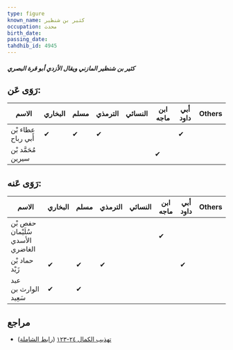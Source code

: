 ```yaml
---
type: figure
known_name: كثير بن شنظير
occupation: محدث
birth_date:
passing_date:
tahdhib_id: 4945
---
```

##### كثير بن شنظير المازني ويقال الأزدي أبو قرة البصري

## رَوَى عَن:
| الاسم              | البخاري | مسلم | الترمذي | النسائي | ابن ماجه | أبي داود | Others |
| ------------------ | ------- | ---- | ------- | ------- | -------- | -------- | ------ |
| عطاء بْن أَبي رباح | ✔       | ✔    | ✔       |         |          | ✔        |        |
| مُحَمَّد بْن سيرين |         |      |         |         | ✔        |          |        |
## رَوَى عَنه:
| الاسم                            | البخاري | مسلم | الترمذي | النسائي | ابن ماجه | أبي داود | Others |
| -------------------------------- | ------- | ---- | ------- | ------- | -------- | -------- | ------ |
| حفص بْن سُلَيْمان الأسدي الغاضري |         |      |         |         | ✔        |          |        |
| حماد بْن زَيْد                   | ✔       | ✔    | ✔       |         |          | ✔        |        |
| عبد الوارث بن سَعِيد             | ✔       | ✔    |         |         |          |          |        |
## مراجع
- [تهذيب الكمال ٢٤-١٢٣](obsidian://open?vault=Tahdhib-al-Kamal&file=Figures/٤٩٤٥-كثير%20بن%20شنظير%20المازني%20ويقال%20الأزدي%20أبو%20قرة%20البصري) ([رابط الشاملة](https://shamela.ws/book/3722/12635))